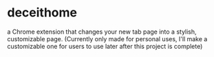 # deceithome

a Chrome extension that changes your new tab page into a stylish, customizable page.
(Currently only made for personal uses, I'll make a customizable one for users to use later after this project is complete)